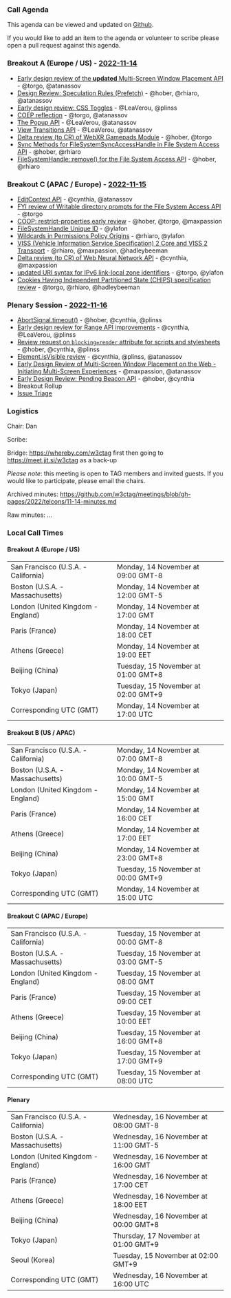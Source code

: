 ### Call Agenda

This agenda can be viewed and updated on [Github](https://github.com/w3ctag/meetings/blob/gh-pages/2022/telcons/11-14-agenda.md).

If you would like to add an item to the agenda or volunteer to scribe please open a pull request against this agenda.

### Breakout A (Europe / US) - [2022-11-14](https://www.timeanddate.com/worldclock/converter.html?iso=20221114T170000&p1=224&p2=43&p3=136&p4=195&p5=26&p6=33&p7=248&p8=235)

* [Early design review of the **updated** Multi-Screen Window Placement API](https://github.com/w3ctag/design-reviews/issues/602) - @torgo, @atanassov
* [Design Review: Speculation Rules (Prefetch)](https://github.com/w3ctag/design-reviews/issues/721) - @hober, @rhiaro, @atanassov
* [Early design review: CSS Toggles](https://github.com/w3ctag/design-reviews/issues/730) - @LeaVerou, @plinss
* [COEP reflection](https://github.com/w3ctag/design-reviews/issues/742) - @torgo, @atanassov
* [The Popup API](https://github.com/w3ctag/design-reviews/issues/743) - @LeaVerou, @atanassov
* [View Transitions API](https://github.com/w3ctag/design-reviews/issues/748) - @LeaVerou, @atanassov
* [Delta review (to CR) of WebXR Gamepads Module](https://github.com/w3ctag/design-reviews/issues/770) - @hober, @torgo
* [Sync Methods for FileSystemSyncAccessHandle in File System Access API](https://github.com/w3ctag/design-reviews/issues/772) - @hober, @rhiaro
* [FileSystemHandle::remove() for the File System Access API](https://github.com/w3ctag/design-reviews/issues/773) - @hober, @rhiaro

### Breakout C (APAC / Europe) - [2022-11-15](https://www.timeanddate.com/worldclock/converter.html?iso=20221115T080000&p1=224&p2=43&p3=136&p4=195&p5=26&p6=33&p7=248&p8=235)

* [EditContext API](https://github.com/w3ctag/design-reviews/issues/416) - @cynthia, @atanassov
* [FYI review of Writable directory prompts for the File System Access API](https://github.com/w3ctag/design-reviews/issues/749) - @torgo
* [COOP: restrict-properties early review](https://github.com/w3ctag/design-reviews/issues/760) - @hober, @torgo, @maxpassion
* [FileSystemHandle Unique ID](https://github.com/w3ctag/design-reviews/issues/764) - @ylafon
* [Wildcards in Permissions Policy Origins](https://github.com/w3ctag/design-reviews/issues/765) - @rhiaro, @ylafon
* [VISS (Vehicle Information Service Specification) 2 Core and VISS 2 Transport](https://github.com/w3ctag/design-reviews/issues/768) - @rhiaro, @maxpassion, @hadleybeeman
* [Delta review (to CR) of Web Neural Network API](https://github.com/w3ctag/design-reviews/issues/771) - @cynthia, @maxpassion
* [updated URI syntax for IPv6 link-local zone identifiers](https://github.com/w3ctag/design-reviews/issues/774) - @torgo, @ylafon
* [Cookies Having Independent Partitioned State (CHIPS) specification review](https://github.com/w3ctag/design-reviews/issues/779) - @torgo, @rhiaro, @hadleybeeman

### Plenary Session - [2022-11-16](https://www.timeanddate.com/worldclock/converter.html?iso=20221116T160000&p1=224&p2=43&p3=136&p4=195&p5=26&p6=33&p7=248&p8=235)

* [AbortSignal.timeout()](https://github.com/w3ctag/design-reviews/issues/711) - @hober, @cynthia, @plinss
* [Early design review for Range API improvements](https://github.com/w3ctag/design-reviews/issues/725) - @cynthia, @LeaVerou, @plinss
* [Review request on `blocking=render` attribute for scripts and stylesheets](https://github.com/w3ctag/design-reviews/issues/727) - @hober, @cynthia, @plinss
* [Element.isVisible review](https://github.com/w3ctag/design-reviews/issues/734) - @cynthia, @plinss, @atanassov
* [Early Design Review of Multi-Screen Window Placement on the Web - Initiating Multi-Screen Experiences](https://github.com/w3ctag/design-reviews/issues/767) - @maxpassion, @atanassov
* [Early Design Review: Pending Beacon API](https://github.com/w3ctag/design-reviews/issues/776) - @hober, @cynthia
* Breakout Rollup
* [Issue Triage](https://github.com/w3ctag/design-reviews/issues?q=is%3Aissue+is%3Aopen+label%3A%22Progress%3A+untriaged%22)

### Logistics

Chair: Dan

Scribe:

Bridge: https://whereby.com/w3ctag first then going to https://meet.jit.si/w3ctag as a back-up

*Please note*: this meeting is open to TAG members and invited guests. If you would like to participate, please email the chairs.

Archived minutes: https://github.com/w3ctag/meetings/blob/gh-pages/2022/telcons/11-14-minutes.md

Raw minutes: ...


### Local Call Times

#### Breakout A (Europe / US)

<table>
<tr><td> San Francisco (U.S.A. - California) <td> Monday, 14 November at 09:00 GMT-8</td></tr>
<tr><td> Boston (U.S.A. - Massachusetts) <td> Monday, 14 November at 12:00 GMT-5</td></tr>
<tr><td> London (United Kingdom - England) <td> Monday, 14 November at 17:00 GMT</td></tr>
<tr><td> Paris (France) <td> Monday, 14 November at 18:00 CET</td></tr>
<tr><td> Athens (Greece) <td> Monday, 14 November at 19:00 EET</td></tr>
<tr><td> Beijing (China) <td> Tuesday, 15 November at 01:00 GMT+8</td></tr>
<tr><td> Tokyo (Japan) <td> Tuesday, 15 November at 02:00 GMT+9</td></tr>
<tr><td> Corresponding UTC (GMT) <td> Monday, 14 November at 17:00 UTC</td></tr>
</table>

#### Breakout B (US / APAC)

<table>
<tr><td> San Francisco (U.S.A. - California) <td> Monday, 14 November at 07:00 GMT-8</td></tr>
<tr><td> Boston (U.S.A. - Massachusetts) <td> Monday, 14 November at 10:00 GMT-5</td></tr>
<tr><td> London (United Kingdom - England) <td> Monday, 14 November at 15:00 GMT</td></tr>
<tr><td> Paris (France) <td> Monday, 14 November at 16:00 CET</td></tr>
<tr><td> Athens (Greece) <td> Monday, 14 November at 17:00 EET</td></tr>
<tr><td> Beijing (China) <td> Monday, 14 November at 23:00 GMT+8</td></tr>
<tr><td> Tokyo (Japan) <td> Tuesday, 15 November at 00:00 GMT+9</td></tr>
<tr><td> Corresponding UTC (GMT) <td> Monday, 14 November at 15:00 UTC</td></tr>
</table>

#### Breakout C (APAC / Europe)

<table>
<tr><td> San Francisco (U.S.A. - California) <td> Tuesday, 15 November at 00:00 GMT-8</td></tr>
<tr><td> Boston (U.S.A. - Massachusetts) <td> Tuesday, 15 November at 03:00 GMT-5</td></tr>
<tr><td> London (United Kingdom - England) <td> Tuesday, 15 November at 08:00 GMT</td></tr>
<tr><td> Paris (France) <td> Tuesday, 15 November at 09:00 CET</td></tr>
<tr><td> Athens (Greece) <td> Tuesday, 15 November at 10:00 EET</td></tr>
<tr><td> Beijing (China) <td> Tuesday, 15 November at 16:00 GMT+8</td></tr>
<tr><td> Tokyo (Japan) <td> Tuesday, 15 November at 17:00 GMT+9</td></tr>
<tr><td> Corresponding UTC (GMT) <td> Tuesday, 15 November at 08:00 UTC</td></tr>
</table>

#### Plenary

<table>
<tr><td> San Francisco (U.S.A. - California) <td> Wednesday, 16 November at 08:00 GMT-8</td></tr>
<tr><td> Boston (U.S.A. - Massachusetts) <td> Wednesday, 16 November at 11:00 GMT-5</td></tr>
<tr><td> London (United Kingdom - England) <td> Wednesday, 16 November at 16:00 GMT</td></tr>
<tr><td> Paris (France) <td> Wednesday, 16 November at 17:00 CET</td></tr>
<tr><td> Athens (Greece) <td> Wednesday, 16 November at 18:00 EET</td></tr>
<tr><td> Beijing (China) <td> Wednesday, 16 November at 00:00 GMT+8</td></tr>
<tr><td> Tokyo (Japan) <td> Thursday, 17 November at 01:00 GMT+9</td></tr>
<tr><td> Seoul (Korea) <td> Tuesday, 15 November at 02:00 GMT+9</td></tr>
<tr><td> Corresponding UTC (GMT) <td> Wednesday, 16 November at 16:00 UTC</td></tr>
</table>
